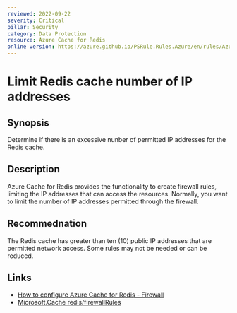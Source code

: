 ```yaml
---
reviewed: 2022-09-22
severity: Critical
pillar: Security
category: Data Protection
resource: Azure Cache for Redis
online version: https://azure.github.io/PSRule.Rules.Azure/en/rules/Azure.Redis.FirewallIPRange/
---
```


# Limit Redis cache number of IP addresses

## Synopsis

Determine if there is an excessive nunber of permitted IP addresses for the Redis cache.

## Description

Azure Cache for Redis provides the functionality to create firewall rules, limiting the IP addresses that can access the resources. Normally, you want to limit the number of IP addresses permitted through the firewall.

## Recommednation

The Redis cache has greater than ten (10) public IP addresses that are permitted network access. Some rules may not be needed or can be reduced.

## Links

- [How to configure Azure Cache for Redis - Firewall](https://docs.microsoft.com/azure/azure-cache-for-redis/cache-configure#default-redis-server-configuration#firewall)
- [Microsoft.Cache redis/firewallRules](https://docs.microsoft.com/azure/templates/microsoft.cache/2022-05-01/redis/firewallrules)
